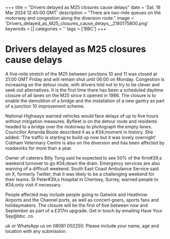 +++
title = "Drivers delayed as M25 closures cause delays"
date = 'Sat, 16 Mar 2024 12:45:00 GMT'
description = "There are two-mile queues on the motorway and congestion along the diversion route."
image = 'Drivers_delayed_as_M25_closures_cause_delays__2180175800.png'
keywrods =  []
categories = ''
tags = ['BBC']
+++

# Drivers delayed as M25 closures cause delays

A five-mile stretch of the M25 between junctions 10 and 11 was closed at 21:00 GMT Friday and will remain shut until 06:00 on Monday.
Congestion is increasing on the detour route, with drivers told not to try to be clever and seek out alternatives.
It is the first time there has been a scheduled daytime closure of all lanes on the M25 since it opened in 1986.
The closure is to enable the demolition of a bridge and the installation of a new gantry as part of a junction 10 improvement scheme.

National Highways warned vehicles would face delays of up to five hours without mitigation measures.
Byfleet is on the detour route and residents headed to a bridge over the motorway to photograph the empty lanes.
Councillor Amanda Boote described it as a <bb>#34;moment in history.
She added: ‘The traffic is starting to build up now but it was lovely overnight’ Cobham Veterinary Centre is also on the diversion and has been affected by roadworks for more than a year.

Owner of caterers Billy Tong said he expected to see 50% of the firm<bb>#39;s weekend turnover to go <bb>#34;down the drain.
Emergency services are also warning of a difficult weekend.
South East Coast Ambulance Service said on X, formerly Twitter, that it was likely to be a challenging weekend for their teams.
St Peter<bb>#39;s Hospital in Chertsey, Surrey, warned people to <bb>#34;only visit if necessary.

People affected may include people going to Gatwick and Heathrow Airports and the Channel ports, as well as concert-goers, sports fans and holidaymakers.
The closure will be the first of five between now and September as part of a £317m upgrade.
Get in touch by emailing Have Your Say@bbc.
co.

uk or WhatsApp us on 08081 002250.
Please include your name, age and location with any submission.


